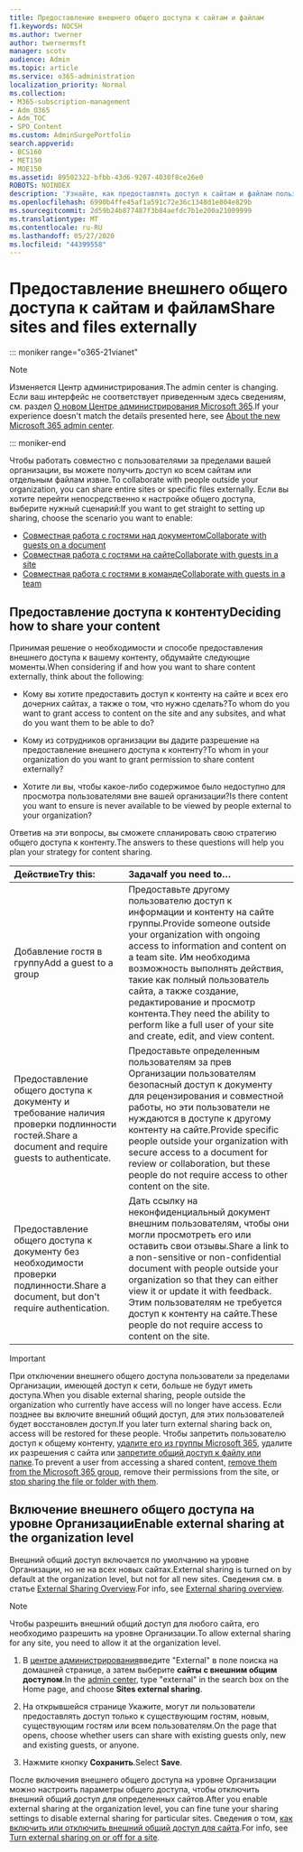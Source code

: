 ```yaml
---
title: Предоставление внешнего общего доступа к сайтам и файлам
f1.keywords: NOCSH
ms.author: twerner
author: twernermsft
manager: scotv
audience: Admin
ms.topic: article
ms.service: o365-administration
localization_priority: Normal
ms.collection:
- M365-subscription-management
- Adm_O365
- Adm_TOC
- SPO_Content
ms.custom: AdminSurgePortfolio
search.appverid:
- BCS160
- MET150
- MOE150
ms.assetid: 89502322-bfbb-43d6-9207-4030f8ce26e0
ROBOTS: NOINDEX
description: 'Узнайте, как предоставлять доступ к сайтам и файлам пользователям за презнакомыми пользователями организации. '
ms.openlocfilehash: 6990b4ffe45af1a591c72e36c1348d1e804e829b
ms.sourcegitcommit: 2d59b24b877487f3b84aefdc7b1e200a21009999
ms.translationtype: MT
ms.contentlocale: ru-RU
ms.lasthandoff: 05/27/2020
ms.locfileid: "44399558"
---
```

# <a name="share-sites-and-files-externally"></a><span data-ttu-id="24fa6-103">Предоставление внешнего общего доступа к сайтам и файлам</span><span class="sxs-lookup"><span data-stu-id="24fa6-103">Share sites and files externally</span></span>

::: moniker range="o365-21vianet"

> [!NOTE]
> <span data-ttu-id="24fa6-104">Изменяется Центр администрирования.</span><span class="sxs-lookup"><span data-stu-id="24fa6-104">The admin center is changing.</span></span> <span data-ttu-id="24fa6-105">Если ваш интерфейс не соответствует приведенным здесь сведениям, см. раздел [О новом Центре администрирования Microsoft 365](https://docs.microsoft.com/microsoft-365/admin/microsoft-365-admin-center-preview?view=o365-21vianet).</span><span class="sxs-lookup"><span data-stu-id="24fa6-105">If your experience doesn't match the details presented here, see [About the new Microsoft 365 admin center](https://docs.microsoft.com/microsoft-365/admin/microsoft-365-admin-center-preview?view=o365-21vianet).</span></span>

::: moniker-end

<span data-ttu-id="24fa6-106">Чтобы работать совместно с пользователями за пределами вашей организации, вы можете получить доступ ко всем сайтам или отдельным файлам извне.</span><span class="sxs-lookup"><span data-stu-id="24fa6-106">To collaborate with people outside your organization, you can share entire sites or specific files externally.</span></span> <span data-ttu-id="24fa6-107">Если вы хотите перейти непосредственно к настройке общего доступа, выберите нужный сценарий:</span><span class="sxs-lookup"><span data-stu-id="24fa6-107">If you want to get straight to setting up sharing, choose the scenario you want to enable:</span></span>

- [<span data-ttu-id="24fa6-108">Совместная работа с гостями над документом</span><span class="sxs-lookup"><span data-stu-id="24fa6-108">Collaborate with guests on a document</span></span>](../../solutions/collaborate-on-documents.md)
- [<span data-ttu-id="24fa6-109">Совместная работа с гостями на сайте</span><span class="sxs-lookup"><span data-stu-id="24fa6-109">Collaborate with guests in a site</span></span>](../../solutions/collaborate-in-site.md)
- [<span data-ttu-id="24fa6-110">Совместная работа с гостями в команде</span><span class="sxs-lookup"><span data-stu-id="24fa6-110">Collaborate with guests in a team</span></span>](../../solutions/collaborate-as-team.md)
  
## <a name="deciding-how-to-share-your-content"></a><span data-ttu-id="24fa6-111">Предоставление доступа к контенту</span><span class="sxs-lookup"><span data-stu-id="24fa6-111">Deciding how to share your content</span></span>

<span data-ttu-id="24fa6-112">Принимая решение о необходимости и способе предоставления внешнего доступа к вашему контенту, обдумайте следующие моменты.</span><span class="sxs-lookup"><span data-stu-id="24fa6-112">When considering if and how you want to share content externally, think about the following:</span></span>
  
- <span data-ttu-id="24fa6-113">Кому вы хотите предоставить доступ к контенту на сайте и всех его дочерних сайтах, а также о том, что нужно сделать?</span><span class="sxs-lookup"><span data-stu-id="24fa6-113">To whom do you want to grant access to content on the site and any subsites, and what do you want them to be able to do?</span></span>
    
- <span data-ttu-id="24fa6-114">Кому из сотрудников организации вы дадите разрешение на предоставление внешнего доступа к контенту?</span><span class="sxs-lookup"><span data-stu-id="24fa6-114">To whom in your organization do you want to grant permission to share content externally?</span></span> 
    
- <span data-ttu-id="24fa6-115">Хотите ли вы, чтобы какое-либо содержимое было недоступно для просмотра пользователями вне вашей организации?</span><span class="sxs-lookup"><span data-stu-id="24fa6-115">Is there content you want to ensure is never available to be viewed by people external to your organization?</span></span>
    
<span data-ttu-id="24fa6-116">Ответив на эти вопросы, вы сможете спланировать свою стратегию общего доступа к контенту.</span><span class="sxs-lookup"><span data-stu-id="24fa6-116">The answers to these questions will help you plan your strategy for content sharing.</span></span>
  
|<span data-ttu-id="24fa6-117">**Действие**</span><span class="sxs-lookup"><span data-stu-id="24fa6-117">**Try this:**</span></span>|<span data-ttu-id="24fa6-118">**Задача**</span><span class="sxs-lookup"><span data-stu-id="24fa6-118">**If you need to…**</span></span>|
|:-----|:-----|
|<span data-ttu-id="24fa6-119">Добавление гостя в группу</span><span class="sxs-lookup"><span data-stu-id="24fa6-119">Add a guest to a group</span></span>  <br/> |<span data-ttu-id="24fa6-120">Предоставьте другому пользователю доступ к информации и контенту на сайте группы.</span><span class="sxs-lookup"><span data-stu-id="24fa6-120">Provide someone outside your organization with ongoing access to information and content on a team site.</span></span> <span data-ttu-id="24fa6-121">Им необходима возможность выполнять действия, такие как полный пользователь сайта, а также создание, редактирование и просмотр контента.</span><span class="sxs-lookup"><span data-stu-id="24fa6-121">They need the ability to perform like a full user of your site and create, edit, and view content.</span></span>  <br/> |
|<span data-ttu-id="24fa6-122">Предоставление общего доступа к документу и требование наличия проверки подлинности гостей.</span><span class="sxs-lookup"><span data-stu-id="24fa6-122">Share a document and require guests to authenticate.</span></span>  <br/> |<span data-ttu-id="24fa6-123">Предоставьте определенным пользователям за прев Организации пользователям безопасный доступ к документу для рецензирования и совместной работы, но эти пользователи не нуждаются в доступе к другому контенту на сайте.</span><span class="sxs-lookup"><span data-stu-id="24fa6-123">Provide specific people outside your organization with secure access to a document for review or collaboration, but these people do not require access to other content on the site.</span></span>  <br/> |
|<span data-ttu-id="24fa6-124">Предоставление общего доступа к документу без необходимости проверки подлинности.</span><span class="sxs-lookup"><span data-stu-id="24fa6-124">Share a document, but don't require authentication.</span></span>  <br/> |<span data-ttu-id="24fa6-125">Дать ссылку на неконфиденциальный документ внешним пользователям, чтобы они могли просмотреть его или оставить свои отзывы.</span><span class="sxs-lookup"><span data-stu-id="24fa6-125">Share a link to a non-sensitive or non-confidential document with people outside your organization so that they can either view it or update it with feedback.</span></span> <span data-ttu-id="24fa6-126">Этим пользователям не требуется доступ к контенту на сайте.</span><span class="sxs-lookup"><span data-stu-id="24fa6-126">These people do not require access to content on the site.</span></span>  <br/> |
   
> [!IMPORTANT]
> <span data-ttu-id="24fa6-127">При отключении внешнего общего доступа пользователи за пределами Организации, имеющей доступ к сети, больше не будут иметь доступа.</span><span class="sxs-lookup"><span data-stu-id="24fa6-127">When you disable external sharing, people outside the organization who currently have access will no longer have access.</span></span> <span data-ttu-id="24fa6-128">Если позднее вы включите внешний общий доступ, для этих пользователей будет восстановлен доступ.</span><span class="sxs-lookup"><span data-stu-id="24fa6-128">If you later turn external sharing back on, access will be restored for these people.</span></span> <span data-ttu-id="24fa6-129">Чтобы запретить пользователю доступ к общему контенту, [удалите его из группы Microsoft 365](/office365/admin/create-groups/add-or-remove-members-from-groups), удалите их разрешения с сайта или [запретите общий доступ к файлу или папке](https://support.office.com/article/0a36470f-d7fe-40a0-bd74-0ac6c1e13323).</span><span class="sxs-lookup"><span data-stu-id="24fa6-129">To prevent a user from accessing a shared content, [remove them from the Microsoft 365 group](/office365/admin/create-groups/add-or-remove-members-from-groups), remove their permissions from the site, or [stop sharing the file or folder with them](https://support.office.com/article/0a36470f-d7fe-40a0-bd74-0ac6c1e13323).</span></span> 
  
## <a name="enable-external-sharing-at-the-organization-level"></a><span data-ttu-id="24fa6-130">Включение внешнего общего доступа на уровне Организации</span><span class="sxs-lookup"><span data-stu-id="24fa6-130">Enable external sharing at the organization level</span></span>

<span data-ttu-id="24fa6-131">Внешний общий доступ включается по умолчанию на уровне Организации, но не на всех новых сайтах.</span><span class="sxs-lookup"><span data-stu-id="24fa6-131">External sharing is turned on by default at the organization level, but not for all new sites.</span></span> <span data-ttu-id="24fa6-132">Сведения см. в статье [External Sharing Overview](/sharepoint/external-sharing-overview).</span><span class="sxs-lookup"><span data-stu-id="24fa6-132">For info, see [External sharing overview](/sharepoint/external-sharing-overview).</span></span> 

> [!NOTE]
>  <span data-ttu-id="24fa6-133">Чтобы разрешить внешний общий доступ для любого сайта, его необходимо разрешить на уровне Организации.</span><span class="sxs-lookup"><span data-stu-id="24fa6-133">To allow external sharing for any site, you need to allow it at the organization level.</span></span> 
  
1. <span data-ttu-id="24fa6-134">В [центре администрирования](https://go.microsoft.com/fwlink/p/?linkid=2024339)введите "External" в поле поиска на домашней странице, а затем выберите **сайты с внешним общим доступом**.</span><span class="sxs-lookup"><span data-stu-id="24fa6-134">In the [admin center](https://go.microsoft.com/fwlink/p/?linkid=2024339), type "external" in the search box on the Home page, and choose **Sites external sharing**.</span></span>
  
2. <span data-ttu-id="24fa6-135">На открывшейся странице Укажите, могут ли пользователи предоставлять доступ только к существующим гостям, новым, существующим гостям или всем пользователям.</span><span class="sxs-lookup"><span data-stu-id="24fa6-135">On the page that opens, choose whether users can share with existing guests only, new and existing guests, or anyone.</span></span> 
    
3. <span data-ttu-id="24fa6-136">Нажмите кнопку **Сохранить**.</span><span class="sxs-lookup"><span data-stu-id="24fa6-136">Select **Save**.</span></span>
    
<span data-ttu-id="24fa6-137">После включения внешнего общего доступа на уровне Организации можно настроить параметры общего доступа, чтобы отключить внешний общий доступ для определенных сайтов.</span><span class="sxs-lookup"><span data-stu-id="24fa6-137">After you enable external sharing at the organization level, you can fine tune your sharing settings to disable external sharing for particular sites.</span></span> <span data-ttu-id="24fa6-138">Сведения о том, [как включить или отключить внешний общий доступ для сайта](/sharepoint/change-external-sharing-site).</span><span class="sxs-lookup"><span data-stu-id="24fa6-138">For info, see [Turn external sharing on or off for a site](/sharepoint/change-external-sharing-site).</span></span>
  

  

    

